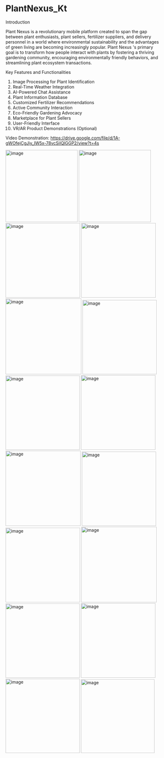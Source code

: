 # PlantNexus_Kt
Introduction 

Plant Nexus is a revolutionary mobile platform created to span the gap between plant enthusiasts, plant sellers, fertilizer suppliers, and delivery personnel in a world where environmental sustainability and the advantages of green living are becoming increasingly popular. Plant Nexus 's primary goal is to transform how people interact with plants by fostering a thriving gardening community, encouraging environmentally friendly behaviors, and streamlining plant ecosystem transactions.

Key Features and Functionalities

1.	Image Processing for Plant Identification 
2.	Real-Time Weather Integration 
3.	AI-Powered Chat Assistance 
4.	Plant Information Database
5.	Customized Fertilizer Recommendations
6.	Active Community Interaction
7.	Eco-Friendly Gardening Advocacy
8.	Marketplace for Plant Sellers
9.	User-Friendly Interface
10.	VR/AR Product Demonstrations (Optional)

Video Demonstration: 
https://drive.google.com/file/d/1A-gWOfejCgJiy_IW5x-78vcSiIQlGGP2/view?t=4s 

<img width="236" alt="image" src="https://github.com/IT21334542/PlantNexus_Kt/assets/99646475/bb4cdd0c-c25e-4dce-a9b5-ff2a01234902">
<img width="236" alt="image" src="https://github.com/IT21334542/PlantNexus_Kt/assets/99646475/643ac28d-0ef4-4900-84ee-fd62af4122e8">
<img width="244" alt="image" src="https://github.com/IT21334542/PlantNexus_Kt/assets/99646475/b5aea997-2920-4c82-9430-306955070af6">
<img width="244" alt="image" src="https://github.com/IT21334542/PlantNexus_Kt/assets/99646475/373a403d-3a1e-40c9-ba0d-e1a524f6afb5">
<img width="248" alt="image" src="https://github.com/IT21334542/PlantNexus_Kt/assets/99646475/d352f829-be78-4ed2-8956-a21c57f3955d">
<img width="243" alt="image" src="https://github.com/IT21334542/PlantNexus_Kt/assets/99646475/dbd74ef1-d670-4e17-ac07-f623272ee281">
<img width="243" alt="image" src="https://github.com/IT21334542/PlantNexus_Kt/assets/99646475/86fa3252-0685-451c-90ba-9335c29ad3b2">
<img width="244" alt="image" src="https://github.com/IT21334542/PlantNexus_Kt/assets/99646475/1e3fbb6c-daab-452d-af7d-56dad4384b56">
<img width="246" alt="image" src="https://github.com/IT21334542/PlantNexus_Kt/assets/99646475/d3ad4f0a-1714-411c-89e6-0687121400dd">
<img width="243" alt="image" src="https://github.com/IT21334542/PlantNexus_Kt/assets/99646475/28587ed0-a202-465e-987d-bfa6b2318c22">
<img width="244" alt="image" src="https://github.com/IT21334542/PlantNexus_Kt/assets/99646475/1746a344-168d-4ddf-bd60-8c25df9c8f81">
<img width="247" alt="image" src="https://github.com/IT21334542/PlantNexus_Kt/assets/99646475/c2ccbb83-e189-4ff4-89fa-4d3e650899b9">
<img width="243" alt="image" src="https://github.com/IT21334542/PlantNexus_Kt/assets/99646475/44234662-80d1-4dea-83d8-654e47fbf773">
<img width="244" alt="image" src="https://github.com/IT21334542/PlantNexus_Kt/assets/99646475/d72031e0-6ba0-4f6e-ae9b-f4ae8fe05d65">
<img width="243" alt="image" src="https://github.com/IT21334542/PlantNexus_Kt/assets/99646475/d63b127e-e707-4507-a85f-75f6cf9d4d92">
<img width="241" alt="image" src="https://github.com/IT21334542/PlantNexus_Kt/assets/99646475/eef3fe8f-b57f-4acd-a4c3-89414196fa6c">






 

 

 

 

  

 

 
 

 

 

 
 
 



























